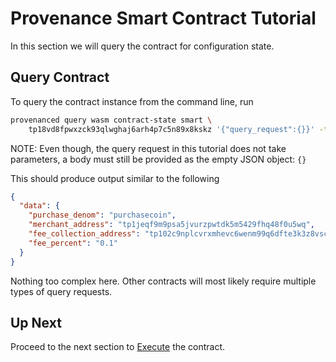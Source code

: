 # Provenance Smart Contract Tutorial

In this section we will query the contract for configuration state.

## Query Contract

To query the contract instance from the command line, run

```bash
provenanced query wasm contract-state smart \
    tp18vd8fpwxzck93qlwghaj6arh4p7c5n89x8kskz '{"query_request":{}}' -t -o json | jq
```

NOTE: Even though, the query request in this tutorial does not take parameters, a body must still
be provided as the empty JSON object: `{}`

This should produce output similar to the following

```json
{
  "data": {
    "purchase_denom": "purchasecoin",
    "merchant_address": "tp1jeqf9m9psa5jvurzpwtdk5m5429fhq48f0u5wq",
    "fee_collection_address": "tp102c9nplcvrxmhevc6wenm99q6dfte3k3z8vscv",
    "fee_percent": "0.1"
  }
}
```

Nothing too complex here. Other contracts will most likely require multiple types of query requests.

## Up Next

Proceed to the next section to [Execute](12-execute.md) the contract.
